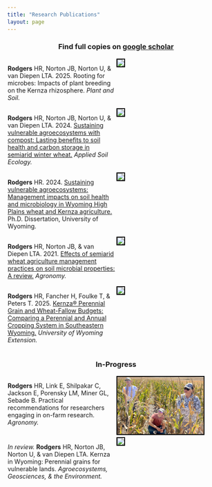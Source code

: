 ```yaml
---
title: "Research Publications"
layout: page
---
```


<!--CSS styling-->
<style>
  .side-by-side {display: flex;}
  .side-by-side > div {flex: 1;padding: 1px;}
  .image-border {border: 2px solid black;}
</style>

<style>
h1, h2, h3 {text-align: center;}
</style>

<!--Subtitle-->
### Find full copies on [google scholar](https://scholar.google.com/citations?user=https://scholar.google.com/citations?user=rK1CuzcAAAAJ&hl=en&user=rK1CuzcAAAAJ)

<!--PAPER 4: Rhizosphere-->
<div class="side-by-side"> <div>

<p> <strong>Rodgers</strong> 
HR, Norton JB, Norton U, & van Diepen LTA. 2025. Rooting for microbes: Impacts of plant breeding on the Kernza rhizosphere. <em> Plant and Soil.</em> </p>
  
</div> <div>
<img src="/images/edited/rhizo.jpg" width="200" class="image-border">
</div> </div>

<!--PAPER 1: OREI-->
<div class="side-by-side"> <div>

<p> <strong>Rodgers</strong> 
HR, Norton JB, Norton U, & van Diepen LTA. 2024. <a target="_blank" href="https://doi.org/10.1016/j.apsoil.2024.105716">Sustaining vulnerable agroecosystems with compost: Lasting benefits to soil health and carbon storage in semiarid winter wheat.</a> 
<em>Applied Soil Ecology.</em> </p>

</div> <div>
<img src="/images/edited/wheat_fallow.png" width="200" class="image-border">
</div> </div>

<!--PAPER 2: Dissertation-->
<div class="side-by-side"> <div>

<p> <strong>Rodgers</strong> HR. 2024. 
<a target="_blank" href="https://www.proquest.com/docview/3094699934?fromopenview=true&pq-origsite=gscholar&sourcetype=Dissertations%20&%20Theses">Sustaining vulnerable agroecosystems: Management impacts on soil health and microbiology in Wyoming High Plains wheat and Kernza agriculture.</a> 
Ph.D. Dissertation, University of Wyoming. </p>

</div> <div>
<img src="/images/edited/measuring_plants.jpg" width="200" class="image-border">
</div> </div>

<!--PAPER 3: Review-->
<div class="side-by-side"> <div>

<p> <strong>Rodgers</strong> HR, Norton JB, & van Diepen LTA. 2021. 
<a target="_blank" href="https://doi.org/10.3390/agronomy11050852">Effects of semiarid wheat agriculture management practices on soil microbial properties: A review.</a> <em>Agronomy.</em> </p>

</div> <div>
<img src="/images/edited/ai_roots2.png" width="200" class="image-border">
</div> </div>

<!--PAPER 6: Bulletin-->
<div class="side-by-side"> <div>

<p> <strong>Rodgers</strong> HR, Fancher H, Foulke T, & Peters T. 2025. 
<a target="_blank" href="https://www.wyoextension.org/publications/Search_Details.php?pubid=2144&pub=B-1403.">Kernza® Perennial Grain and Wheat-Fallow Budgets: Comparing a Perennial and Annual Cropping System in Southeastern Wyoming.</a> <em>University of Wyoming Extension.</em> </p>

</div> <div>
<img src="/images/edited/kernza_products.png" width="200" class="image-border">
</div> </div>

### In-Progress
<!--PAPER 5: Kernza Wyoming-->
<div class="side-by-side"> <div>

<p> <strong> Rodgers</strong>
HR,
Link E, Shilpakar C, Jackson E, Porensky LM, Miner GL, Sebade B. Practical recommendations for researchers engaging in on-farm research. <em> Agronomy.</em> </p>

</div> <div>
<img src="/images/edited/on-farm.jpg" width="200" class="image-border">
</div> </div>

<!--PAPER 5: Kernza Wyoming-->
<div class="side-by-side"> <div>

<p> <em>In review.</em> <strong> Rodgers</strong> HR, Norton JB, Norton U, & van Diepen LTA. Kernza in Wyoming: Perennial grains for vulnerable lands. <em> Agroecosystems, Geosciences, & the Environment.</em> </p>

</div> <div>
<img src="/images/edited/three_roots.jpg" width="200" class="image-border">
</div> </div>



